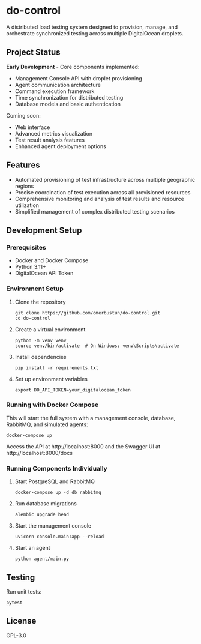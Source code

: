 # do-control

A distributed load testing system designed to provision, manage, and orchestrate synchronized testing across multiple DigitalOcean droplets.

## Project Status

**Early Development** - Core components implemented:
- Management Console API with droplet provisioning
- Agent communication architecture
- Command execution framework
- Time synchronization for distributed testing
- Database models and basic authentication

Coming soon:
- Web interface
- Advanced metrics visualization
- Test result analysis features
- Enhanced agent deployment options

## Features

- Automated provisioning of test infrastructure across multiple geographic regions
- Precise coordination of test execution across all provisioned resources
- Comprehensive monitoring and analysis of test results and resource utilization
- Simplified management of complex distributed testing scenarios

## Development Setup

### Prerequisites

- Docker and Docker Compose
- Python 3.11+
- DigitalOcean API Token

### Environment Setup

1. Clone the repository
   ```
   git clone https://github.com/omerbustun/do-control.git
   cd do-control
   ```

2. Create a virtual environment
   ```
   python -m venv venv
   source venv/bin/activate  # On Windows: venv\Scripts\activate
   ```

3. Install dependencies
   ```
   pip install -r requirements.txt
   ```

4. Set up environment variables
   ```
   export DO_API_TOKEN=your_digitalocean_token
   ```

### Running with Docker Compose

This will start the full system with a management console, database, RabbitMQ, and simulated agents:

```
docker-compose up
```

Access the API at http://localhost:8000 and the Swagger UI at http://localhost:8000/docs

### Running Components Individually

1. Start PostgreSQL and RabbitMQ
   ```
   docker-compose up -d db rabbitmq
   ```

2. Run database migrations
   ```
   alembic upgrade head
   ```

3. Start the management console
   ```
   uvicorn console.main:app --reload
   ```

4. Start an agent
   ```
   python agent/main.py
   ```

## Testing

Run unit tests:
```
pytest
```

## License

GPL-3.0